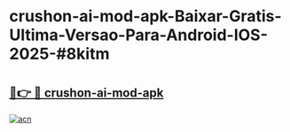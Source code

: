 # crushon-ai-mod-apk-Baixar-Gratis-Ultima-Versao-Para-Android-IOS-2025-#8kitm

# <h2><a href="https://ainizakaria.my?title=crushon-ai-mod-apk&ref=25M">🔗👉 🔴 crushon-ai-mod-apk</a></h2>

[![acn](https://github.com/user-attachments/assets/0f9c940e-d8b0-45ae-aac7-cd30a18b3e1c)](https://ainizakaria.my?title=crushon-ai-mod-apk&ref=25M)

